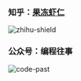 ### 知乎：[果冻虾仁](zhihu)

<!--
**guodongxiaren/guodongxiaren** is a ✨ _special_ ✨ repository because its `README.md` (this file) appears on your GitHub profile.

Here are some ideas to get you started:

- 🔭 I’m currently working on ...
- 🌱 I’m currently learning ...
- 👯 I’m looking to collaborate on ...
- 🤔 I’m looking for help with ...
- 💬 Ask me about ...
- 📫 How to reach me: ...
- 😄 Pronouns: ...
- ⚡ Fun fact: ...
-->
![zhihu-shield]

### 公众号：编程往事
![code-past]

[code-past]:https://raw.githubusercontent.com/guodongxiaren/README/master/img/codepast-banner.png "公众号：编程往事"



[zhihu]:[zhihu]:https://www.zhihu.com/people/guodongxiaren "我的知乎，欢迎关注"
[zhihu-shield]:https://img.shields.io/badge/dynamic/json?color=0084ff&logo=zhihu&label=%E6%9E%9C%E5%86%BB%E8%99%BE%E4%BB%81&query=%24.data.totalSubs&url=https%3A%2F%2Fapi.spencerwoo.com%2Fsubstats%2F%3Fsource%3Dzhihu%26queryKey%3Dguodongxiaren
